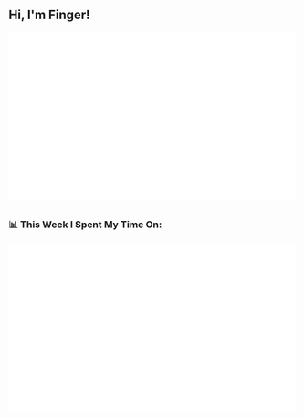 <h2> Hi, I'm Finger!</h2>

<img align="right" src="https://raw.githubusercontent.com/spianmo/github-stats/master/generated/overview.svg#gh-light-mode-only">

<!-- <img align="right" height="160em" src="https://github-readme-stats-eight-theta.vercel.app/api/top-langs/?username=spianmo&layout=compact&langs_count=8&theme=algolia"/>	 -->
	
```go
package main

type Me struct {
	Name   string
	Job    string
	Code   string
	Skills string
}

func main() {
	me := &Me{
		Name:   "Finger",
		Job:    "Client-side Engineer",
		Code:   "Java, Kotlin, C#, Rust and C++ and Others",
		Skills: "Android, Security, Cross-platform client, NLP, CV, ASR ^o^",
	}
	_ = me
}
```


<h3>📊 This Week I Spent My Time On:</h3>
<img align='right' src="https://raw.githubusercontent.com/spianmo/github-stats/master/generated/languages.svg#gh-light-mode-only">

<!--START_SECTION:waka-->

```txt
Kotlin                 17 hrs 24 mins  ████████████████░░░░░░░░░   63.91 %
XML                    4 hrs 54 mins   ████▓░░░░░░░░░░░░░░░░░░░░   18.00 %
Java                   2 hrs 5 mins    ██░░░░░░░░░░░░░░░░░░░░░░░   07.68 %
TOML                   1 hr 24 mins    █▒░░░░░░░░░░░░░░░░░░░░░░░   05.19 %
C++                    1 hr 4 mins     █░░░░░░░░░░░░░░░░░░░░░░░░   03.93 %
```

<!--END_SECTION:waka-->
